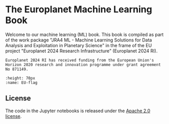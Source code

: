 The Europlanet Machine Learning Book
=============================================

Welcome to our machine learning (ML) book. This book is compiled as part of the work package "JRA4 ML - Machine Learning Solutions for Data Analysis and Exploitation in Planetary Science" in the frame of the EU project "Europlanet 2024 Research Infrastructure" (Europlanet 2024 RI).

```{attention}
Europlanet 2024 RI has received funding from the European Union's Horizon 2020 research and innovation programme under grant agreement No 871149.
```
```{figure} ./images/EU_flag.jpg
:height: 70px
:name: EU-flag
```

## License
The code in the Jupyter notebooks is released under the [Apache 2.0 license](https://www.apache.org/licenses/LICENSE-2.0).
